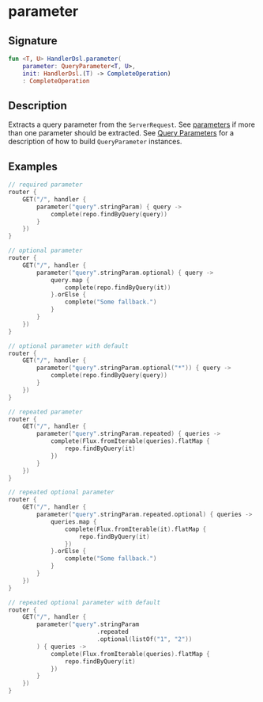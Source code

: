 # parameter

## Signature

```kotlin
fun <T, U> HandlerDsl.parameter(
    parameter: QueryParameter<T, U>, 
    init: HandlerDsl.(T) -> CompleteOperation)
    : CompleteOperation
```

## Description

Extracts a query parameter from the `ServerRequest`. See [parameters](parameters.md) if more than one 
parameter should be extracted. See [Query Parameters](README.md) for a description of how to build `QueryParameter`
instances.

## Examples

```kotlin
// required parameter
router {
    GET("/", handler {
        parameter("query".stringParam) { query ->
            complete(repo.findByQuery(query))
        }
    })
}

// optional parameter
router {
    GET("/", handler {
        parameter("query".stringParam.optional) { query ->
            query.map {
                complete(repo.findByQuery(it))
            }.orElse {
                complete("Some fallback.")   
            }
        }
    })
}

// optional parameter with default
router {
    GET("/", handler {
        parameter("query".stringParam.optional("*")) { query ->
            complete(repo.findByQuery(query))
        }
    })
}

// repeated parameter
router {
    GET("/", handler {
        parameter("query".stringParam.repeated) { queries ->
            complete(Flux.fromIterable(queries).flatMap { 
                repo.findByQuery(it) 
            })
        }
    })
}

// repeated optional parameter
router {
    GET("/", handler {
        parameter("query".stringParam.repeated.optional) { queries ->
            queries.map {
                complete(Flux.fromIterable(it).flatMap { 
                    repo.findByQuery(it) 
                })
            }.orElse {
                complete("Some fallback.") 
            }
        }
    })
}

// repeated optional parameter with default
router {
    GET("/", handler {
        parameter("query".stringParam
                         .repeated
                         .optional(listOf("1", "2"))
        ) { queries ->
            complete(Flux.fromIterable(queries).flatMap { 
                repo.findByQuery(it) 
            })
        }
    })
}
```
